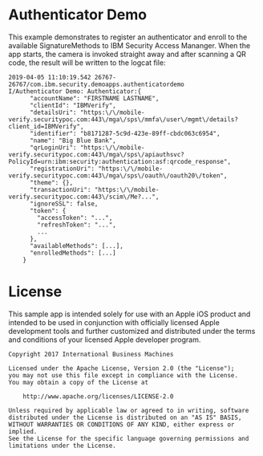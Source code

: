 # Authenticator Demo

This example demonstrates to register an authenticator and enroll to the available SignatureMethods to IBM Security Access Mananger. When the app starts, the camera is invoked straight away and after scanning a QR code, the result will be written to the logcat file:

```
2019-04-05 11:10:19.542 26767-26767/com.ibm.security.demoapps.authenticatordemo I/Authenticator Demo: Authenticator:{
      "accountName": "FIRSTNAME LASTNAME",
      "clientId": "IBMVerify",
      "detailsUri": "https:\/\/mobile-verify.securitypoc.com:443\/mga\/sps\/mmfa\/user\/mgmt\/details?client_id=IBMVerify",
      "identifier": "b8171287-5c9d-423e-89ff-cbdc063c6954",
      "name": "Big Blue Bank",
      "qrLoginUri": "https:\/\/mobile-verify.securitypoc.com:443\/mga\/sps\/apiauthsvc?PolicyId=urn:ibm:security:authentication:asf:qrcode_response",
      "registrationUri": "https:\/\/mobile-verify.securitypoc.com:443\/mga\/sps\/oauth\/oauth20\/token",
      "theme": {},
      "transactionUri": "https:\/\/mobile-verify.securitypoc.com:443\/scim\/Me?...",
      "ignoreSSL": false,
      "token": {
        "accessToken": "...",
        "refreshToken": "...",
        ...
      },
      "availableMethods": [...],
      "enrolledMethods": [...]
    }
```

# License

This sample app is intended solely for use with an Apple iOS product and intended to be used in conjunction with officially licensed Apple development tools and further customized and distributed under the terms and conditions of your licensed Apple developer program.

    Copyright 2017 International Business Machines

    Licensed under the Apache License, Version 2.0 (the "License");
    you may not use this file except in compliance with the License.
    You may obtain a copy of the License at

        http://www.apache.org/licenses/LICENSE-2.0

    Unless required by applicable law or agreed to in writing, software
    distributed under the License is distributed on an "AS IS" BASIS,
    WITHOUT WARRANTIES OR CONDITIONS OF ANY KIND, either express or implied.
    See the License for the specific language governing permissions and
    limitations under the License.